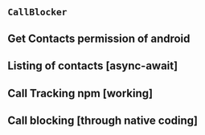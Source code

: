 ## `CallBlocker`

## Get Contacts permission of android

## Listing of contacts [async-await]

## Call Tracking npm [working]

## Call blocking [through native coding]
